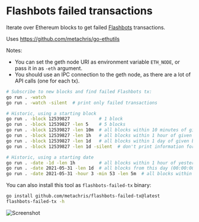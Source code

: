 # Flashbots failed transactions

Iterate over Ethereum blocks to get failed [Flashbots](https://github.com/flashbots/pm) transactions.

Uses https://github.com/metachris/go-ethutils

Notes:

* You can set the geth node URI as environment variable `ETH_NODE`, or pass it in as `-eth` argument.
* You should use an IPC connection to the geth node, as there are a lot of API calls (one for each tx).

```bash
# Subscribe to new blocks and find failed Flashbots tx:
go run . -watch
go run . -watch -silent  # print only failed transactions

# Historic, using a starting block
go run . -block 12539827           # 1 block
go run . -block 12539827 -len 5    # 5 blocks
go run . -block 12539827 -len 10m  # all blocks within 10 minutes of given block
go run . -block 12539827 -len 1h   # all blocks within 1 hour of given block
go run . -block 12539827 -len 1d   # all blocks within 1 day of given block
go run . -block 12539827 -len 1d -silent  # don't print information for every block

# Historic, using a starting date
go run . -date -1d -len 1h         # all blocks within 1 hour of yesterday 00:00:00 (UTC)
go run . -date 2021-05-31 -len 1d  # all blocks from this day (00:00:00 -> 23:59:59 UTC)
go run . -date 2021-05-31 -hour 3 -min 53 -len 5m  # all blocks within 1 hour of given date and time (UTC)
```

You can also install this tool as `flashbots-failed-tx` binary:

```bash
go install github.com/metachris/flashbots-failed-tx@latest
flashbots-failed-tx -h
```


![Screenshot](https://user-images.githubusercontent.com/116939/120549797-532fa500-c3f4-11eb-84fc-1e02d1db4cd6.png)
